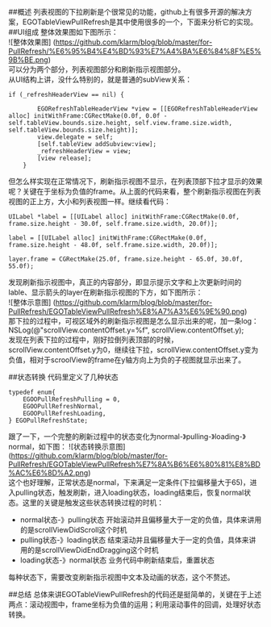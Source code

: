 ##概述
列表视图的下拉刷新是个很常见的功能，github上有很多开源的解决方案，EGOTableViewPullRefresh是其中使用很多的一个，下面来分析它的实现。
##UI组成
整体效果图如下图所示：  
![整体效果图]
(https://github.com/klarm/blog/blob/master/for-PullRefresh/%E6%95%B4%E4%BD%93%E7%A4%BA%E6%84%8F%E5%9B%BE.png)    
可以分为两个部分，列表视图部分和刷新指示视图部分。  
从UI结构上讲，没什么特别的，就是普通的subView关系：  
```objc
if (_refreshHeaderView == nil) {
		
		EGORefreshTableHeaderView *view = [[EGORefreshTableHeaderView alloc] initWithFrame:CGRectMake(0.0f, 0.0f - self.tableView.bounds.size.height, self.view.frame.size.width, self.tableView.bounds.size.height)];
		view.delegate = self;
		[self.tableView addSubview:view];
		_refreshHeaderView = view;
		[view release];
	}
```  
但怎么样实现在正常情况下，刷新指示视图不显示，在列表顶部下拉才显示的效果呢？关键在于坐标为负值的frame。从上面的代码来看，整个刷新指示视图在列表视图的正上方，大小和列表视图一样。继续看代码：
```objc
UILabel *label = [[UILabel alloc] initWithFrame:CGRectMake(0.0f, frame.size.height - 30.0f, self.frame.size.width, 20.0f)];

label = [[UILabel alloc] initWithFrame:CGRectMake(0.0f, frame.size.height - 48.0f, self.frame.size.width, 20.0f)];

layer.frame = CGRectMake(25.0f, frame.size.height - 65.0f, 30.0f, 55.0f);
```
发现刷新指示视图中，真正的内容部分，即显示提示文字和上次更新时间的lable、显示箭头的layer在刷新指示视图的下方，如下图所示：  
![整体示意图]
(https://github.com/klarm/blog/blob/master/for-PullRefresh/EGOTableViewPullRefresh%E8%A7%A3%E6%9E%90.png)  
那下拉的过程中，可视区域外的刷新指示视图是怎么显示出来的呢，加一条log：NSLog(@"scrollView.contentOffset.y=%f", scrollView.contentOffset.y);  
发现在列表下拉的过程中，刚好拉倒列表顶部的时候，scrollView.contentOffset.y为0，继续往下拉，scrollView.contentOffset.y变为负值，相对于scroolView的frame在y轴方向上为负的子视图就显示出来了。


##状态转换
代码里定义了几种状态  
```   
typedef enum{
	EGOOPullRefreshPulling = 0,
	EGOOPullRefreshNormal,
	EGOOPullRefreshLoading,	
} EGOPullRefreshState;
``` 
跟了一下，一个完整的刷新过程中的状态变化为normal-》pulling-》loading-》normal，如下图：
![状态转换示意图]
(https://github.com/klarm/blog/blob/master/for-PullRefresh/EGOTableViewPullRefresh%E7%8A%B6%E6%80%81%E8%BD%AC%E6%8D%A2.png)   
这个也好理解，正常状态是normal，下来满足一定条件(下拉偏移量大于65)，进入pulling状态，触发刷新，进入loading状态，loading结束后，恢复normal状态。这里的关键是触发这些状态转换过程的时机：  
* normal状态-》pulling状态  开始滚动并且偏移量大于一定的负值，具体来讲用的是scrollViewDidScroll这个时机
* pulling状态-》loading状态  结束滚动并且偏移量大于一定的负值，具体来讲用的是scrollViewDidEndDragging这个时机
* loading状态-》normal状态 业务代码中刷新结束后，重置状态

每种状态下，需要改变刷新指示视图中文本及动画的状态，这个不赘述。

##总结
总体来讲EGOTableViewPullRefresh的代码还是挺简单的，关键在于上述两点：滚动视图中，frame坐标为负值的运用；利用滚动事件的回调，处理好状态转换。

	